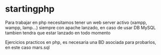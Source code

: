 # startingphp

Para trabajar en php necesitamos tener un web server activo (xampp, wampp, lamp...) siempre con apache lanzado, en caso de usar DB MySQL tambien tendra que estar lanzado en todo momento

Ejercicios practicos en php, es necesaria una BD asociada para probarlos, en este caso mars.sql
